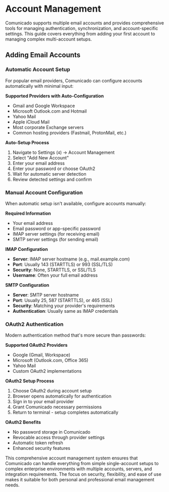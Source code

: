 # Account Management

Comunicado supports multiple email accounts and provides comprehensive tools for managing authentication, synchronization, and account-specific settings. This guide covers everything from adding your first account to managing complex multi-account setups.

## Adding Email Accounts

### Automatic Account Setup

For popular email providers, Comunicado can configure accounts automatically with minimal input:

**Supported Providers with Auto-Configuration**
- Gmail and Google Workspace
- Microsoft Outlook.com and Hotmail
- Yahoo Mail
- Apple iCloud Mail
- Most corporate Exchange servers
- Common hosting providers (Fastmail, ProtonMail, etc.)

**Auto-Setup Process**
1. Navigate to Settings (`4`) → Account Management
2. Select "Add New Account"
3. Enter your email address
4. Enter your password or choose OAuth2
5. Wait for automatic server detection
6. Review detected settings and confirm

### Manual Account Configuration

When automatic setup isn't available, configure accounts manually:

**Required Information**
- Your email address
- Email password or app-specific password
- IMAP server settings (for receiving email)
- SMTP server settings (for sending email)

**IMAP Configuration**
- **Server**: IMAP server hostname (e.g., mail.example.com)
- **Port**: Usually 143 (STARTTLS) or 993 (SSL/TLS)
- **Security**: None, STARTTLS, or SSL/TLS
- **Username**: Often your full email address

**SMTP Configuration**
- **Server**: SMTP server hostname
- **Port**: Usually 25, 587 (STARTTLS), or 465 (SSL)
- **Security**: Matching your provider's requirements
- **Authentication**: Usually same as IMAP credentials

### OAuth2 Authentication

Modern authentication method that's more secure than passwords:

**Supported OAuth2 Providers**
- Google (Gmail, Workspace)
- Microsoft (Outlook.com, Office 365)
- Yahoo Mail
- Custom OAuth2 implementations

**OAuth2 Setup Process**
1. Choose OAuth2 during account setup
2. Browser opens automatically for authentication
3. Sign in to your email provider
4. Grant Comunicado necessary permissions
5. Return to terminal - setup completes automatically

**OAuth2 Benefits**
- No password storage in Comunicado
- Revocable access through provider settings
- Automatic token refresh
- Enhanced security features

This comprehensive account management system ensures that Comunicado can handle everything from simple single-account setups to complex enterprise environments with multiple accounts, servers, and integration requirements. The focus on security, flexibility, and ease of use makes it suitable for both personal and professional email management needs.